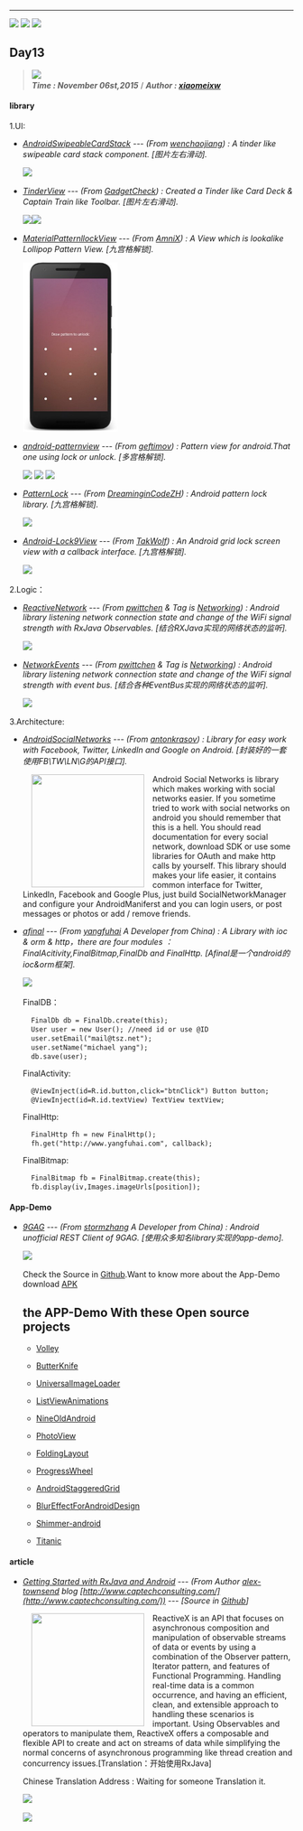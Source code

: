 ----------------
<img src="http://i.imgur.com/DJgzbkd.gif" width="32%"> <img src="http://i.imgur.com/DJgzbkd.gif" width="32%">  <img src="http://i.imgur.com/DJgzbkd.gif" width="32%"> 

## Day13
> ![](https://img.shields.io/badge/AndroidEveryday-Day13-green.svg?style=flat)   
> ***Time : November 06st,2015*** / ***Author : [xiaomeixw](https://github.com/xiaomeixw)***

#### library ####

1.UI:

- _[AndroidSwipeableCardStack](https://github.com/wenchaojiang/AndroidSwipeableCardStack) --- (From [wenchaojiang](https://github.com/wenchaojiang)) : 
A tinder like swipeable card stack component. [图片左右滑动]._

    <img src="https://raw.githubusercontent.com/wenchaojiang/AndroidSwipeableCardStack/master/pics/image2.png" width="35%">

- _[TinderView](https://github.com/GadgetCheck/TinderView) --- (From [GadgetCheck](https://github.com/GadgetCheck)) : 
Created a Tinder like Card Deck & Captain Train like Toolbar. [图片左右滑动]._

    <img src="https://camo.githubusercontent.com/b07859d3a8df4095f33daf2d32b38e573c807fa1/687474703a2f2f73342e706f7374696d672e6f72672f783962616d7733796c2f696d6167652e706e67" width="35%"><img src="https://camo.githubusercontent.com/e06c7e6ad7e719116f2f6d670385a2f194b0da95/687474703a2f2f73342e706f7374696d672e6f72672f3762376f67757968392f696d6167652e706e67" width="35%">

- _[MaterialPatternllockView](https://github.com/AmniX/MaterialPatternllockView) --- (From [AmniX](https://github.com/AmniX)) : 
A View which is lookalike Lollipop Pattern View. [九宫格解锁]._

    <img src="https://raw.githubusercontent.com/AmniX/MaterialPatternllockView/master/raw/screen.jpg" width="35%">

- _[android-patternview](https://github.com/geftimov/android-patternview) --- (From [geftimov](https://github.com/geftimov)) : 
Pattern view for android.That one using lock or unlock. [多宫格解锁]._

    <img src="https://github.com/geftimov/android-patternview/raw/master/art/rsz_pattern_correct.png" width="30%"> <img src="https://github.com/geftimov/android-patternview/raw/master/art/rsz_empty_pattern.png" width="30%"> <img src="https://github.com/geftimov/android-patternview/raw/master/art/rsz_mm.png" width="30%">

- _[PatternLock](https://github.com/DreaminginCodeZH/PatternLock) --- (From [DreaminginCodeZH](https://github.com/DreaminginCodeZH)) : 
Android pattern lock library. [九宫格解锁]._

    <img src="https://github.com/DreaminginCodeZH/PatternLock/raw/master/image/sample_small.png" width="35%">

- _[Android-Lock9View](https://github.com/TakWolf/Android-Lock9View) --- (From [TakWolf](https://github.com/TakWolf)) : 
An Android grid lock screen view with a callback interface. [九宫格解锁]._

    <img src="https://github.com/TakWolf/Android-Lock9View/raw/master/art/screenshot.png" width="35%">

2.Logic：

- _[ReactiveNetwork](https://github.com/pwittchen/ReactiveNetwork) --- (From [pwittchen](https://github.com/pwittchen) & Tag  is [Networking](https://github.com/pwittchen/ReactiveNetwork)) : 
Android library listening network connection state and change of the WiFi signal strength with RxJava Observables. [结合RXJava实现的网络状态的监听]._

	<img src="http://i.imgur.com/JKhLfOj.png" width="100%">

- _[NetworkEvents](https://github.com/pwittchen/NetworkEvents) --- (From [pwittchen](https://github.com/pwittchen) & Tag  is [Networking](https://github.com/pwittchen/NetworkEvents)) : 
Android library listening network connection state and change of the WiFi signal strength with event bus. [结合各种EventBus实现的网络状态的监听]._

	<img src="http://i.imgur.com/4HB7bZk.png" width="100%">

3.Architecture:

- _[AndroidSocialNetworks](https://github.com/antonkrasov/AndroidSocialNetworks) --- (From [antonkrasov](https://github.com/antonkrasov)) : 
Library for easy work with Facebook, Twitter, LinkedIn and Google on Android. [封装好的一套使用FB\TW\LN\G的API接口]._

	<p>
	<img src="https://raw.githubusercontent.com/antonkrasov/AndroidSocialNetworks/master/other/asn.png" width="200px" height="200px" align="left" hspace="15px" />
	Android Social Networks is library which makes working with social networks easier.
	If you sometime tried to work with social networks on android you should remember that this is a hell.
	You should read documentation for every social network, download SDK or use some libraries for OAuth and make
	http calls by yourself. This library should makes your life easier, it contains common interface for
	Twitter, LinkedIn, Facebook and Google Plus, just build SocialNetworkManager and configure your AndroidManiferst and you can login users, or post messages or photos or add / remove friends.
	</p>

- _[afinal](https://github.com/yangfuhai/afinal) --- (From [yangfuhai](https://github.com/yangfuhai) A Developer from China) : 
A Library with ioc & orm & http，there are four modules ：FinalAcitivity,FinalBitmap,FinalDb and FinalHttp. [Afinal是一个android的ioc&orm框架]._

	![](https://camo.githubusercontent.com/c6e3b3f79af58e45555a754cf0814f0e5eb32b9a/687474703a2f2f636f64652e676f6f676c652e636f6d2f702f6166696e616c2f6c6f676f3f6363743d31333531353136353335)
	
	FinalDB：
	
		FinalDb db = FinalDb.create(this);
		User user = new User(); //need id or use @ID
		user.setEmail("mail@tsz.net");
		user.setName("michael yang");
		db.save(user);

	FinalActivity:
	
		@ViewInject(id=R.id.button,click="btnClick") Button button;
	    @ViewInject(id=R.id.textView) TextView textView;

	FinalHttp:
	
		FinalHttp fh = new FinalHttp();
	    fh.get("http://www.yangfuhai.com", callback);

	FinalBitmap:
	
		FinalBitmap fb = FinalBitmap.create(this);
		fb.display(iv,Images.imageUrls[position]);

#### App-Demo ####

- _[9GAG](https://github.com/stormzhang/9GAG) --- (From [stormzhang](https://github.com/stormzhang) A Developer from China) : 
Android unofficial REST Client of 9GAG. [使用众多知名library实现的app-demo]._

	<img src="https://camo.githubusercontent.com/14097fc0e119ead1fd4777e9f3c317319dd15380/687474703a2f2f7777342e73696e61696d672e636e2f6d77313032342f6166363363306533677731656738616866346231796a32316b7730737a7163382e6a7067" width="100%">

	Check the Source in [Github](https://github.com/stormzhang/9GAG).Want to know more about the App-Demo download [APK](https://github.com/stormzhang/9GAG/releases/download/v1.0.0/9GAG_v1.0.0.apk)

	## the APP-Demo With these Open source projects

	* [Volley](https://android.googlesource.com/platform/frameworks/volley)
	
	* [ButterKnife](http://jakewharton.github.io/butterknife/)
	
	* [UniversalImageLoader](https://github.com/nostra13/Android-Universal-Image-Loader)
	
	* [ListViewAnimations](https://github.com/nhaarman/ListViewAnimations)
	
	* [NineOldAndroid](http://nineoldandroids.com/)
	
	* [PhotoView](https://github.com/chrisbanes/PhotoView)
	
	* [FoldingLayout](https://github.com/tibi1712/Folding-Android)
	
	* [ProgressWheel](https://github.com/Todd-Davies/ProgressWheel)
	
	* [AndroidStaggeredGrid](https://github.com/etsy/AndroidStaggeredGrid)

	* [BlurEffectForAndroidDesign](https://github.com/PomepuyN/BlurEffectForAndroidDesign)
	
	* [Shimmer-android](https://github.com/RomainPiel/Shimmer-android)
	
	* [Titanic](https://github.com/RomainPiel/Titanic)

#### article ####

- _[Getting Started with RxJava and Android](http://www.captechconsulting.com/blogs/getting-started-with-rxjava-and-android) --- (From Author  [alex-townsend](https://github.com/saulmm) blog [http://www.captechconsulting.com/](http://www.captechconsulting.com/)) --- [Source in [Github](https://github.com/alex-townsend/GettingStartedRxAndroid)]_ 

	<p>
	<img src="http://i.imgur.com/9ADH9hP.png" width="200px" height="200px" align="left" hspace="15px" />
	ReactiveX is an API that focuses on asynchronous composition and manipulation of observable streams of data or events by using a combination of the Observer pattern, Iterator pattern, and features of Functional Programming. Handling real-time data is a common occurrence, and having an efficient, clean, and extensible approach to handling these scenarios is important. Using Observables and operators to manipulate them, ReactiveX offers a composable and flexible API to create and act on streams of data while simplifying the normal concerns of asynchronous programming like thread creation and concurrency issues.[Translation：开始使用RxJava]
	</p>

	Chinese Translation Address : Waiting for someone Translation it.

	<img src="http://i.imgur.com/Q77N5dJ.png" width="100%">


	![](https://img.shields.io/badge/The%20Day13-End%20!-ED1C24.svg?style=flat)













